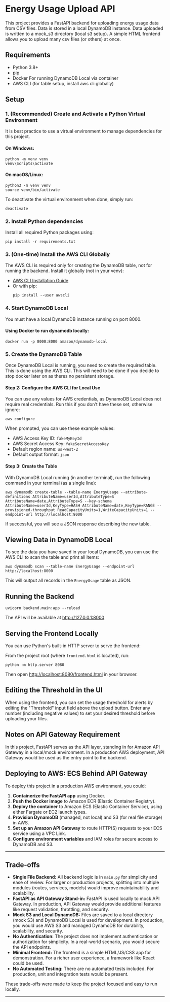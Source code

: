 # Energy Usage Upload API

This project provides a FastAPI backend for uploading energy usage data from CSV files. 
Data is stored in a local DynamoDB instance.
Data uploaded is written to a mock_s3 directory (local s3 setup).
A simple HTML frontend allows you to upload many csv files (or others) at once.


## Requirements
- Python 3.8+
- pip
- Docker For running DynamoDB Local via container
- AWS CLI (for table setup, install aws cli globally)

## Setup

### 1. (Recommended) Create and Activate a Python Virtual Environment
It is best practice to use a virtual environment to manage dependencies for this project.

#### On Windows:
```
python -m venv venv
venv\Scripts\activate
```

#### On macOS/Linux:
```
python3 -m venv venv
source venv/bin/activate
```

To deactivate the virtual environment when done, simply run:
```
deactivate
```

### 2. Install Python dependencies
Install all required Python packages using:
```
pip install -r requirements.txt
```

### 3. (One-time) Install the AWS CLI Globally
The AWS CLI is required only for creating the DynamoDB table, not for running the backend. Install it globally (not in your venv):

- [AWS CLI Installation Guide](https://docs.aws.amazon.com/cli/latest/userguide/getting-started-install.html)
- Or with pip:
  ```
  pip install --user awscli
  ```

### 4. Start DynamoDB Local
You must have a local DynamoDB instance running on port 8000.

#### Using Docker to run dynamodb locally:
```
docker run -p 8000:8000 amazon/dynamodb-local
```

### 5. Create the DynamoDB Table
Once DynamoDB Local is running, you need to create the required table. This is done using the AWS CLI.
This will need to be done if you decide to stop docker later on as theres no persistent storage.

#### Step 2: Configure the AWS CLI for Local Use
You can use any values for AWS credentials, as DynamoDB Local does not require real credentials. Run this if you don't have these set, otherwise ignore:
```
aws configure
```
When prompted, you can use these example values:
- AWS Access Key ID: `fakeMyKeyId`
- AWS Secret Access Key: `fakeSecretAccessKey`
- Default region name: `us-west-2`
- Default output format: `json`

#### Step 3: Create the Table
With DynamoDB Local running (in another terminal), run the following command in your terminal (as a single line):
```
aws dynamodb create-table --table-name EnergyUsage --attribute-definitions AttributeName=userId,AttributeType=S AttributeName=date,AttributeType=S --key-schema AttributeName=userId,KeyType=HASH AttributeName=date,KeyType=RANGE --provisioned-throughput ReadCapacityUnits=1,WriteCapacityUnits=1 --endpoint-url http://localhost:8000
```
If successful, you will see a JSON response describing the new table.

## Viewing Data in DynamoDB Local

To see the data you have saved in your local DynamoDB, you can use the AWS CLI to scan the table and print all items:

```
aws dynamodb scan --table-name EnergyUsage --endpoint-url http://localhost:8000
```

This will output all records in the `EnergyUsage` table as JSON.


## Running the Backend
```
uvicorn backend.main:app --reload
```

The API will be available at http://127.0.0.1:8000


## Serving the Frontend Locally
You can use Python's built-in HTTP server to serve the frontend:

From the project root (where `frontend.html` is located), run:

```
python -m http.server 8080
```

Then open [http://localhost:8080/frontend.html](http://localhost:8080/frontend.html) in your browser.

## Editing the Threshold in the UI
When using the frontend, you can set the usage threshold for alerts by editing the "Threshold" input field above the upload button. Enter any number (including negative values) to set your desired threshold before uploading your files.

## Notes on API Gateway Requirement
In this project, FastAPI serves as the API layer, standing in for Amazon API Gateway in a local/mock environment. In a production AWS deployment, API Gateway would be used as the entry point to the backend.

## Deploying to AWS: ECS Behind API Gateway
To deploy this project in a production AWS environment, you could:
1. **Containerize the FastAPI app** using Docker.
2. **Push the Docker image** to Amazon ECR (Elastic Container Registry).
3. **Deploy the container** to Amazon ECS (Elastic Container Service), using either Fargate or EC2 launch types.
4. **Provision DynamoDB** (managed, not local) and S3 (for real file storage) in AWS.
5. **Set up an Amazon API Gateway** to route HTTP(S) requests to your ECS service using a VPC Link.
6. **Configure environment variables** and IAM roles for secure access to DynamoDB and S3.

---

## Trade-offs

- **Single File Backend:** All backend logic is in `main.py` for simplicity and ease of review. For larger or production projects, splitting into multiple modules (routes, services, models) would improve maintainability and scalability.
- **FastAPI as API Gateway Stand-in:** FastAPI is used locally to mock API Gateway. In production, API Gateway would provide additional features like request validation, throttling, and security.
- **Mock S3 and Local DynamoDB:** Files are saved to a local directory (mock S3) and DynamoDB Local is used for development. In production, you would use AWS S3 and managed DynamoDB for durability, scalability, and security.
- **No Authentication:** The project does not implement authentication or authorization for simplicity. In a real-world scenario, you would secure the API endpoints.
- **Minimal Frontend:** The frontend is a simple HTML/JS/CSS app for demonstration. For a richer user experience, a framework like React could be used.
- **No Automated Testing:** There are no automated tests included. For production, unit and integration tests would be present.

These trade-offs were made to keep the project focused and easy to run locally.

---